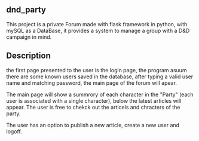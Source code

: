 ## dnd_party
This project is a private Forum made with flask framework in python, with mySQL as a DataBase, it provides a system to manage a group with a D&D campaign in mind.

## Description

 the first page presented to the user is the login page, the program asuum there are some known users saved in the database, after typing a valid user name and matching password, the main page of the forum will apear.
 
 The main page will show a summrory of each character in the "Party" (each user is associated with a single character), below the latest articles will appear.
 The user is free to chekck out the articels and chracters of the party.
 
 The user has an option to publish a new article, create a new user and logoff. 
